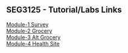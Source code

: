 ## SEG3125 - Tutorial/Labs Links
[Module-1 Survey](https://adso023.github.io/SEG3125-Module1-Survey) <br />
[Module-2 Grocery](https://adso023.github.io/SEG3125-Module2-Grocery) <br />
[Module-3 Alt Grocery](https://adso023.github.io/SEG3125-Module3-AltGrocery) <br />
[Module-4 Health Site](https://adso023.github.io/SEG3125-Module4-HealthService) <br />
